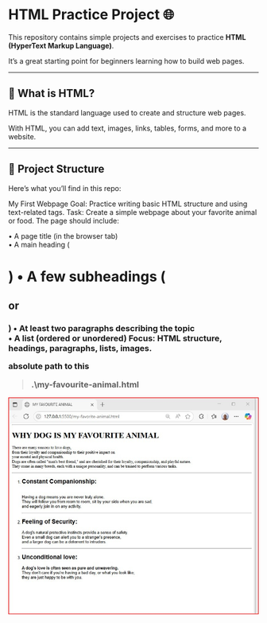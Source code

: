 # HTML Practice Project 🌐

This repository contains simple projects and exercises to practice **HTML (HyperText Markup Language)**.

It’s a great starting point for beginners learning how to build web pages.

---

## 📖 What is HTML?

HTML is the standard language used to create and structure web pages.

With HTML, you can add text, images, links, tables, forms, and more to a website.

---

## 📂 Project Structure

Here’s what you’ll find in this repo:

My First Webpage Goal: Practice writing basic HTML structure and using text-related tags.
Task: Create a simple webpage about your favorite animal or food. The page should include:

• A page title (in the browser tab)  
• A main heading (<h1>)
• A few subheadings (<h2>or<h3>)
• At least two paragraphs describing the topic  
• A list (ordered or unordered)
Focus: HTML structure, headings, paragraphs, lists, images.

absolute path to this

> .\my-favourite-animal.html

![alt text](image.png)
